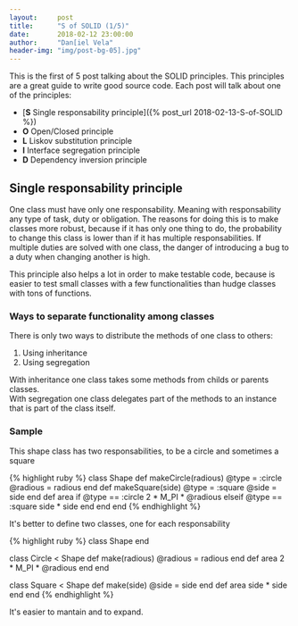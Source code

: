 ```yaml
---
layout:     post
title:      "S of SOLID (1/5)"
date:       2018-02-12 23:00:00
author:     "Dan[iel Vela"
header-img: "img/post-bg-05].jpg"
---
```


This is the first of 5 post talking about the SOLID principles. This principles are a great guide to write good source code. Each post will talk about one of the principles:

* [**S** Single responsability principle]({% post_url 2018-02-13-S-of-SOLID %})
* **O** Open/Closed principle
* **L** Liskov substitution principle
* **I** Interface segregation principle
* **D** Dependency inversion principle

## Single responsability principle

One class must have only one responsability. Meaning with responsability any type of task, duty or obligation. The reasons for doing this is to make classes more robust, because if it has only one thing to do, the probability to change this class is lower than if it has multiple responsabilities. If multiple duties are solved with one class, the danger of introducing a bug to a duty when changing another is high.

This principle also helps a lot in order to make testable code, because is easier to test small classes with a few functionalities than hudge classes with tons of functions.

### Ways to separate functionality among classes

There is only two ways to distribute the methods of one class to others:

1. Using inheritance
2. Using segregation

With inheritance one class takes some methods from childs or parents classes.     
With segregation one class delegates part of the methods to an instance that is part of the class itself.     

### Sample

This shape class has two responsabilities, to be a circle and sometimes a square

{% highlight ruby %}
class Shape
	def makeCircle(radious)
		@type = :circle
		@radious = radious
	end
	def makeSquare(side)
		@type = :square
		@side = side
	end
	def area
		if @type == :circle
			2 * M_PI * @radious
		elseif @type == :square
			side * side
		end
	end
end
{% endhighlight %}

It's better to define two classes, one for each responsability

{% highlight ruby %}
class Shape
end

class Circle < Shape
	def make(radious)
		@radious = radious
	end
	def area
		2 * M_PI * @radious
	end
end

class Square < Shape
	def make(side)
		@side = side
	end
	def area
		side * side
	end
end
{% endhighlight %}

It's easier to mantain and to expand.